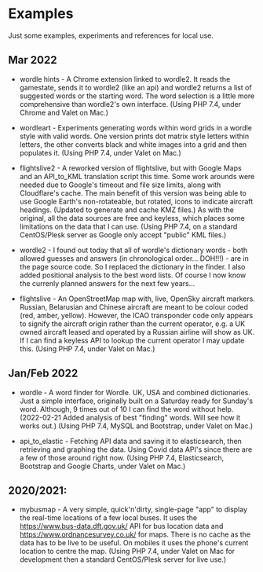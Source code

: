 # Examples

Just some examples, experiments and references for local use.

## Mar 2022
* wordle hints - A Chrome extension linked to wordle2. It reads the gamestate, sends it to wordle2 (like an api) and wordle2 returns a list of suggested words or the starting word. The word selection is a little more comprehensive than wordle2's own interface. (Using PHP 7.4, under Chrome and Valet on Mac.)

* wordleart - Experiments generating words within word grids in a wordle style with valid words. One version prints dot matrix style letters within letters, the other converts black and white images into a grid and then populates it. (Using PHP 7.4, under Valet on Mac.)

* flightslive2 - A reworked version of flightslive, but with Google Maps and an API_to_KML translation script this time. Some work arounds were needed due to Google's timeout and file size limits, along with Cloudflare's cache. The main benefit of this version was being able to use Google Earth's non-rotateable, but rotated, icons to indicate aircraft headings. (Updated to generate and cache KMZ files.) As with the original, all the data sources are free and keyless, which places some limitations on the data that I can use. (Using PHP 7.4, on a standard CentOS/Plesk server as Google only accept "public" KML files.)

* wordle2 - I found out today that all of wordle's dictionary words - both allowed guesses and answers (in chronological order... DOH!!!) - are in the page source code. So I replaced the dictionary in the finder. I also added positional analysis to the best word lists. Of course I now know the currenly planned answers for the next few years...

* flightslive - An OpenStreetMap map with, live, OpenSky aircraft markers. Russian, Belarusian and Chinese aircraft are meant to be colour coded (red, amber, yellow). However, the ICAO transponder code only appears to signify the aircraft origin rather than the current operator, e.g. a UK owned aircraft leased and operated by a Russian airline will show as UK. If I can find a keyless API to lookup the current operator I may update this. (Using PHP 7.4, under Valet on Mac.)

## Jan/Feb 2022
* wordle - A word finder for Wordle. UK, USA and combined dictionaries. Just a simple interface, originally built on a Saturday ready for Sunday's word. Although, 9 times out of 10 I can find the word without help. (2022-02-21 Added analysis of best "finding" words. Will see how it works out.) (Using PHP 7.4, MySQL and Bootstrap, under Valet on Mac.)

* api_to_elastic - Fetching API data and saving it to elasticsearch, then retrieving and graphing the data. Using Covid data API's since there are a few of those around right now. (Using PHP 7.4, Elasticsearch, Bootstrap and Google Charts, under Valet on Mac.)

## 2020/2021:
* mybusmap - A very simple, quick'n'dirty, single-page "app" to display the real-time locations of a few local buses. It uses the https://www.bus-data.dft.gov.uk/ API for bus location data and https://www.ordnancesurvey.co.uk/ for maps. There is no cache as the data has to be live to be useful. On mobiles it uses the phone's current location to centre the map. (Using PHP 7.4, under Valet on Mac for development then a standard CentOS/Plesk server for live use.)
